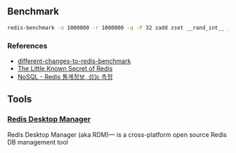 
## Benchmark

```bash
redis-benchmark -n 1000000 -r 1000000 -q -P 32 zadd zset __rand_int__ __rand_int__
```

### References

- [different-changes-to-redis-benchmark](http://grokbase.com/t/gg/redis-db/1388j6whz7/different-changes-to-redis-benchmark)
- [The Little Known Secret of Redis](http://nosql.mypopescu.com/post/16061147078/the-little-known-secret-of-redis)
- [NoSQL - Redis 통계정보, 성능 측정](http://develop.sunshiny.co.kr/1003)

## Tools

### [Redis Desktop Manager](http://redisdesktop.com/)

Redis Desktop Manager (aka RDM)— is a cross-platform open source Redis DB management tool
